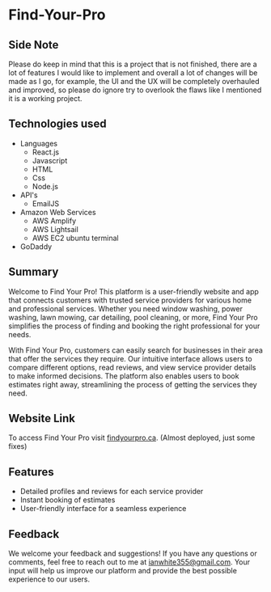 # Find-Your-Pro

## Side Note

Please do keep in mind that this is a project that is not finished, there are a lot of features I would like to implement and overall a lot of changes will be made as I go, for example, the UI and the UX will be completely overhauled and improved, so please do ignore try to overlook the flaws like I mentioned it is a working project. 

## Technologies used

- Languages
    - React.js
    - Javascript
    - HTML
    - Css
    - Node.js
- API's
    - EmailJS
- Amazon Web Services
    - AWS Amplify
    - AWS Lightsail
    - AWS EC2 ubuntu terminal
- GoDaddy

## Summary

Welcome to Find Your Pro! This platform is a user-friendly website and app that connects customers with trusted service providers for various home and professional services. Whether you need window washing, power washing, lawn mowing, car detailing, pool cleaning, or more, Find Your Pro simplifies the process of finding and booking the right professional for your needs.

With Find Your Pro, customers can easily search for businesses in their area that offer the services they require. Our intuitive interface allows users to compare different options, read reviews, and view service provider details to make informed decisions. The platform also enables users to book estimates right away, streamlining the process of getting the services they need.

## Website Link

To access Find Your Pro visit [findyourpro.ca](https://findyourpro.ca). (Almost deployed, just some fixes)

## Features

- Detailed profiles and reviews for each service provider
- Instant booking of estimates
- User-friendly interface for a seamless experience

## Feedback

We welcome your feedback and suggestions! If you have any questions or comments, feel free to reach out to me at [ianwhite355@gmail.com](mailto:ianwhite355@gmail.com). Your input will help us improve our platform and provide the best possible experience to our users.

